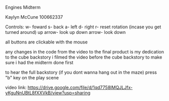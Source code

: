 Engines Midterm

Kaylyn McCune 100662337

Controls:
w- foward
s- back
a- left
d- right
r- reset rotation (incase you get turned around)
up arrow- look up
down arrow- look down

all buttons are clickable with the mouse

any changes in the code from the video to the final product is my dedication to the cube backstory
i filmed the video before the cube backstory to make sure i had the midterm done first

to hear the full backstory (if you dont wanna hang out in the maze) press "b" key on the play scene

video link:
https://drive.google.com/file/d/1qd7758IMQJLJfx-yKguNnUBtL8fXXVkB/view?usp=sharing